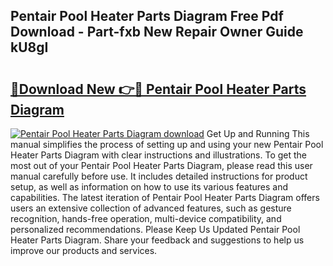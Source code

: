 ## Pentair Pool Heater Parts Diagram Free Pdf Download - Part-fxb New Repair Owner Guide kU8gI

# <h2><a href="http://dfl68w.blite.top/?on=Pentair+Pool+Heater+Parts+Diagram">🔗Download New 👉🔴 Pentair Pool Heater Parts Diagram</a></h2>

[![Pentair Pool Heater Parts Diagram download](https://i.imgur.com/lujVjoI.png)](http://dfl68w.blite.top/?on=Pentair+Pool+Heater+Parts+Diagram)
Get Up and Running This manual simplifies the process of setting up and using your new Pentair Pool Heater Parts Diagram with clear instructions and illustrations. To get the most out of your Pentair Pool Heater Parts Diagram, please read this user manual carefully before use. It includes detailed instructions for product setup, as well as information on how to use its various features and capabilities. The latest iteration of Pentair Pool Heater Parts Diagram offers users an extensive collection of advanced features, such as gesture recognition, hands-free operation, multi-device compatibility, and personalized recommendations. Please Keep Us Updated Pentair Pool Heater Parts Diagram. Share your feedback and suggestions to help us improve our products and services.
